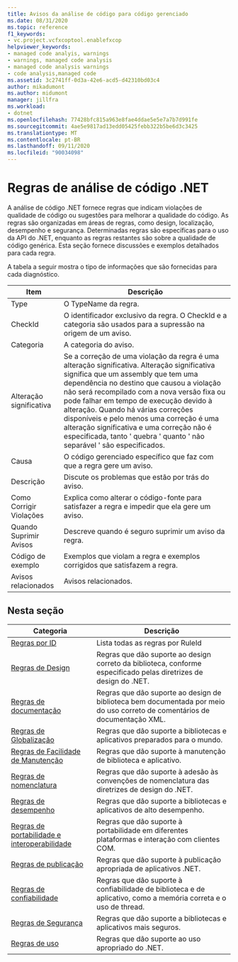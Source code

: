 ```yaml
---
title: Avisos da análise de código para código gerenciado
ms.date: 08/31/2020
ms.topic: reference
f1_keywords:
- vc.project.vcfxcoptool.enablefxcop
helpviewer_keywords:
- managed code analyis, warnings
- warnings, managed code analysis
- managed code analysis warnings
- code analysis,managed code
ms.assetid: 3c2741ff-0d3a-42e6-acd5-d42310bd03c4
author: mikadumont
ms.author: midumont
manager: jillfra
ms.workload:
- dotnet
ms.openlocfilehash: 77428bfc815a963e8fae4ddae5e5e7a7b7d991fe
ms.sourcegitcommit: 4ae5e9817ad13edd05425febb322b5be6d3c3425
ms.translationtype: MT
ms.contentlocale: pt-BR
ms.lasthandoff: 09/11/2020
ms.locfileid: "90034098"
---
```

# <a name="net-code-analysis-rules"></a>Regras de análise de código .NET
A análise de código .NET fornece regras que indicam violações de qualidade de código ou sugestões para melhorar a qualidade do código. As regras são organizadas em áreas de regras, como design, localização, desempenho e segurança. Determinadas regras são específicas para o uso da API do .NET, enquanto as regras restantes são sobre a qualidade de código genérica. Esta seção fornece discussões e exemplos detalhados para cada regra.

 A tabela a seguir mostra o tipo de informações que são fornecidas para cada diagnóstico.

|Item|Descrição|
|----------|-----------------|
|Type|O TypeName da regra.|
|CheckId|O identificador exclusivo da regra. O CheckId e a categoria são usados para a supressão na origem de um aviso.|
|Categoria|A categoria do aviso.|
|Alteração significativa|Se a correção de uma violação da regra é uma alteração significativa. Alteração significativa significa que um assembly que tem uma dependência no destino que causou a violação não será recompilado com a nova versão fixa ou pode falhar em tempo de execução devido à alteração. Quando há várias correções disponíveis e pelo menos uma correção é uma alteração significativa e uma correção não é especificada, tanto ' quebra ' quanto ' não separável ' são especificados.|
|Causa|O código gerenciado específico que faz com que a regra gere um aviso.|
|Descrição|Discute os problemas que estão por trás do aviso.|
|Como Corrigir Violações|Explica como alterar o código-fonte para satisfazer a regra e impedir que ela gere um aviso.|
|Quando Suprimir Avisos|Descreve quando é seguro suprimir um aviso da regra.|
|Código de exemplo|Exemplos que violam a regra e exemplos corrigidos que satisfazem a regra.|
|Avisos relacionados|Avisos relacionados.|

## <a name="in-this-section"></a>Nesta seção

|Categoria|Descrição|
|-|-|
|[Regras por ID](../code-quality/code-analysis-warnings-for-managed-code-by-checkid.md)|Lista todas as regras por RuleId|
|[Regras de Design](../code-quality/design-warnings.md)|Regras que dão suporte ao design correto da biblioteca, conforme especificado pelas diretrizes de design do .NET.|
|[Regras de documentação](../code-quality/documentation-warnings.md)|Regras que dão suporte ao design de biblioteca bem documentada por meio do uso correto de comentários de documentação XML.|
|[Regras de Globalização](../code-quality/globalization-warnings.md)|Regras que dão suporte a bibliotecas e aplicativos preparados para o mundo.|
|[Regras de Facilidade de Manutenção](../code-quality/maintainability-warnings.md)|Regras que dão suporte à manutenção de biblioteca e aplicativo.|
|[Regras de nomenclatura](../code-quality/naming-warnings.md)|Regras que dão suporte à adesão às convenções de nomenclatura das diretrizes de design do .NET.|
|[Regras de desempenho](../code-quality/performance-warnings.md)|Regras que dão suporte a bibliotecas e aplicativos de alto desempenho.|
|[Regras de portabilidade e interoperabilidade](../code-quality/interoperability-warnings.md)|Regras que dão suporte à portabilidade em diferentes plataformas e interação com clientes COM.|
|[Regras de publicação](../code-quality/publish-warnings.md)|Regras que dão suporte à publicação apropriada de aplicativos .NET.|
|[Regras de confiabilidade](../code-quality/reliability-warnings.md)|Regras que dão suporte à confiabilidade de biblioteca e de aplicativo, como a memória correta e o uso de thread.|
|[Regras de Segurança](../code-quality/security-warnings.md)|Regras que dão suporte a bibliotecas e aplicativos mais seguros.|
|[Regras de uso](../code-quality/usage-warnings.md)|Regras que dão suporte ao uso apropriado do .NET.|
